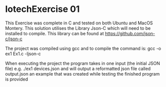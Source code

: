 # IotechExercise 01

This Exercise was complete in C and tested on both Ubuntu and MacOS Montery. This solution utilises the Library Json-C which will need to be installed to compile. This library can be found at https://github.com/json-c/json-c

The project was compiled using gcc and to compile the command is: gcc -o ex1 Ex1.c -ljson-c

When executing the project the program takes in one input (the initial JSON file) e.g. ./ex1 devices.json and will output a reformatted json file called output.json an example that was created while testing the finished program is provided

